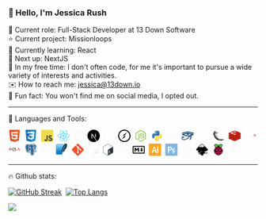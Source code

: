 ### :wave: Hello, I'm Jessica Rush

:bust_in_silhouette: Current role: Full-Stack Developer at 13 Down Software  
:star: Current project: Missionloops  
:seedling: Currently learning: React  
:round_pushpin: Next up: NextJS  
:space_invader: In my free time: I don't often code, for me it's important to pursue a wide variety of interests and activities.  
:envelope: How to reach me: jessica@13down.io  
:orange_book: Fun fact: You won't find me on social media, I opted out.  

-----

:wrench: Languages and Tools:

<div>
  <img src="icons/html5-original.svg" title="HTML5" alt="HTML" width="25" height="25"/>&nbsp;
  <img src="icons/css3-original.svg" title="CSS3" alt="CSS" width="25" height="25"/>&nbsp;
  <img src="icons/javascript-original.svg" title="JavaScript" alt="JavaScript" width="25" height="25"/>&nbsp;
  <img src="icons/react-original.svg" title="React" alt="React" width="25" height="25"/>&nbsp;
  <img src="icons/nextjs-original-dark.svg#gh-dark-mode-only" title="NextJS" alt="NextJS" width="25" height="25"/>
  <img src="icons/nextjs-original.svg#gh-light-mode-only" title="NextJS" alt="NextJS" width="25" height="25"/>&nbsp;
  <img src="icons/socketio-original-dark.svg#gh-dark-mode-only" title="socket.io" alt="socket.io" width="25" height="25"/>
  <img src="icons/socketio-original.svg#gh-light-mode-only" title="socket.io" alt="socket.io" width="25" height="25"/>&nbsp;
  <img src="icons/nodejs-original.svg" title="NodeJS" alt="NodeJS" width="25" height="25"/>&nbsp;
  <img src="icons/python-original.svg" title="Python" alt="Python" width="25" height="25"/>&nbsp;
  <img src="icons/sphinx-custom-dark.svg#gh-dark-mode-only" title="Sphinx" alt="Sphinx" width="25" height="25"/>
  <img src="icons/sphinx-custom.svg#gh-light-mode-only" title="Sphinx" alt="Sphinx" width="25" height="25"/>&nbsp;
  <img src="icons/flask-original-dark.svg#gh-dark-mode-only" title="Flask" alt="Flask" width="25" height="25"/>
  <img src="icons/flask-original.svg#gh-light-mode-only" title="Flask" alt="Flask" width="25" height="25"/>&nbsp;
  <img src="icons/redis-original.svg" title="Redis" alt="Redis" width="25" height="25"/>&nbsp;
  <img src="icons/sqlalchemy-original-dark.svg#gh-dark-mode-only" title="SQLAlchemy" alt="SQLAlchemy" width="25" height="25"/>
  <img src="icons/sqlalchemy-original.svg#gh-light-mode-only" title="SQLAlchemy" alt="SQLAlchemy" width="25" height="25"/>&nbsp;
  <img src="icons/postgresql-plain.svg" title="Postgresql" alt="Postgresql" width="25" height="25"/>&nbsp;
  <img src="icons/sqlite-plain-dark.svg#gh-dark-mode-only" title="Sqlite" alt="Sqlite" width="25" height="25"/>
  <img src="icons/sqlite-original.svg#gh-light-mode-only" title="Sqlite" alt="Sqlite" width="25" height="25"/>&nbsp;
  <img src="icons/git-original.svg" title="Git" alt="Git" width="25" height="25"/>&nbsp;
  <img src="icons/bash-original-dark.svg#gh-dark-mode-only" title="Bash" alt="Bash" width="25" height="25"/>
  <img src="icons/bash-original.svg#gh-light-mode-only" title="Bash" alt="Bash" width="25" height="25"/>&nbsp;
  <img src="icons/markdown-original-dark.svg#gh-dark-mode-only" title="Markdown" alt="Markdown" width="25" height="25"/>
  <img src="icons/markdown-original.svg#gh-light-mode-only" title="Markdown" alt="Markdown" width="25" height="25"/>&nbsp;
  <img src="icons/illustrator-plain.svg" title="Illustrator" alt="Illustrator" width="25" height="25"/>&nbsp;
  <img src="icons/photoshop-plain.svg" title="Photoshop" alt="Photoshop" width="25" height="25"/>&nbsp;
  <img src="icons/inkscape-plain-dark.svg#gh-dark-mode-only" title="Inkscape" alt="Inkscape" width="25" height="25"/>
  <img src="icons/inkscape-plain.svg#gh-light-mode-only" title="Inkscape" alt="Inkscape" width="25" height="25"/>&nbsp;
  <img src="icons/raspberrypi-original.svg" title="RaspberryPi" alt="RaspberryPi" width="25" height="25"/>&nbsp;
</div>

-----

:fire: Github stats:

<!-- https://github.com/DenverCoder1/github-readme-streak-stats --> 
[![GitHub Streak](http://github-readme-streak-stats.herokuapp.com?user=jessicarush&theme=dark&background=22272E00&border=444c56&ring=00CED1#gh-dark-mode-only)](https://git.io/streak-stats) <!-- https://github.com/anuraghazra/github-readme-stats --> &nbsp;[![Top Langs](https://github-readme-stats.vercel.app/api/top-langs/?username=jessicarush&layout=compact&langs_count=4&theme=dark&bg_color=22272E00&border_color=444c56#gh-dark-mode-only)](https://github.com/anuraghazra/github-readme-stats)  

<!-- https://github.com/antonkomarev/github-profile-views-counter -->
![](https://komarev.com/ghpvc/?username=jessicarush&color=00CED1)
